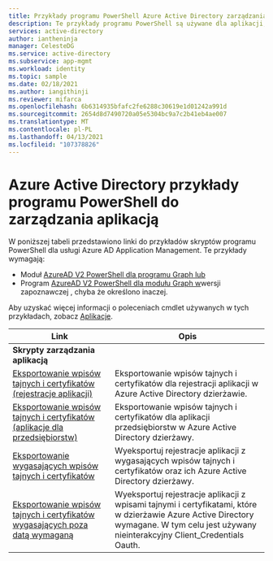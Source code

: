 ```yaml
---
title: Przykłady programu PowerShell Azure Active Directory zarządzania aplikacją
description: Te przykłady programu PowerShell są używane dla aplikacji, które zarządzasz w Azure Active Directory dzierżawie. Możesz użyć tych przykładowych skryptów, aby znaleźć informacje o wygasaniu wpisów tajnych i certyfikatów.
services: active-directory
author: iantheninja
manager: CelesteDG
ms.service: active-directory
ms.subservice: app-mgmt
ms.workload: identity
ms.topic: sample
ms.date: 02/18/2021
ms.author: iangithinji
ms.reviewer: mifarca
ms.openlocfilehash: 6b6314935bfafc2fe6288c30619e1d01242a991d
ms.sourcegitcommit: 2654d8d7490720a05e5304bc9a7c2b41eb4ae007
ms.translationtype: MT
ms.contentlocale: pl-PL
ms.lasthandoff: 04/13/2021
ms.locfileid: "107378826"
---
```

# <a name="azure-active-directory-powershell-examples-for-application-management"></a>Azure Active Directory przykłady programu PowerShell do zarządzania aplikacją

W poniższej tabeli przedstawiono linki do przykładów skryptów programu PowerShell dla usługi Azure AD Application Management. Te przykłady wymagają:
- Moduł [AzureAD V2 PowerShell dla programu Graph lub](/powershell/azure/active-directory/install-adv2)
- Program [AzureAD V2 PowerShell dla modułu Graph w](/powershell/azure/active-directory/install-adv2?view=azureadps-2.0-preview&preserve-view=true)wersji zapoznawczej , chyba że określono inaczej.

Aby uzyskać więcej informacji o poleceniach cmdlet używanych w tych przykładach, zobacz [Aplikacje](/powershell/module/azuread/#applications).

| Link | Opis |
|---|---|
|**Skrypty zarządzania aplikacją**||
| [Eksportowanie wpisów tajnych i certyfikatów (rejestracje aplikacji)](scripts/powershell-export-all-app-registrations-secrets-and-certs.md) | Eksportowanie wpisów tajnych i certyfikatów dla rejestracji aplikacji w Azure Active Directory dzierżawie. |
| [Eksportowanie wpisów tajnych i certyfikatów (aplikacje dla przedsiębiorstw)](scripts/powershell-export-all-enterprise-apps-secrets-and-certs.md) | Eksportowanie wpisów tajnych i certyfikatów dla aplikacji przedsiębiorstw w Azure Active Directory dzierżawy. |
| [Eksportowanie wygasających wpisów tajnych i certyfikatów](scripts/powershell-export-apps-with-expriring-secrets.md) | Wyeksportuj rejestracje aplikacji z wygasających wpisów tajnych i certyfikatów oraz ich Azure Active Directory dzierżawy. |
| [Eksportowanie wpisów tajnych i certyfikatów wygasających poza datą wymaganą](scripts/powershell-export-apps-with-secrets-beyond-required.md) | Wyeksportuj rejestracje aplikacji z wpisami tajnymi i certyfikatami, które w dzierżawie Azure Active Directory wymagane. W tym celu jest używany nieinterakcyjny Client_Credentials Oauth. |

